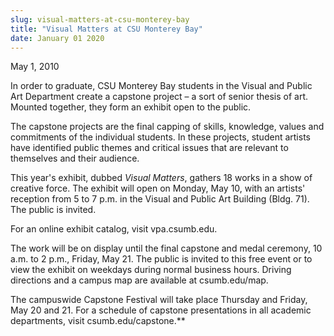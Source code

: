```yaml
---
slug: visual-matters-at-csu-monterey-bay
title: "Visual Matters at CSU Monterey Bay"
date: January 01 2020
---
```


 
<p>May 1, 2010</p>
<p>
  In order to graduate, CSU Monterey Bay students in the Visual and Public Art
  Department create a capstone project – a sort of senior thesis of art. Mounted
  together, they form an exhibit open to the public.
</p>
<p>
  The capstone projects are the final capping of skills, knowledge, values and
  commitments of the individual students. In these projects, student artists
  have identified public themes and critical issues that are relevant to
  themselves and their audience.
</p>
<p>
  This year's exhibit, dubbed <em>Visual Matters</em>, gathers 18 works in a
  show of creative force. The exhibit will open on Monday, May 10, with an
  artists' reception from 5 to 7 p.m. in the Visual and Public Art Building
  (Bldg. 71). The public is invited.
</p>
<p>For an online exhibit catalog, visit vpa.csumb.edu.</p>
<p>
  The work will be on display until the final capstone and medal ceremony, 10
  a.m. to 2 p.m., Friday, May 21. The public is invited to this free event or to
  view the exhibit on weekdays during normal business hours. Driving directions
  and a campus map are available at csumb.edu/map.
</p>
<p>
  The campuswide Capstone Festival will take place Thursday and Friday, May 20
  and 21. For a schedule of capstone presentations in all academic departments,
  visit csumb.edu/capstone.**
</p>
<p></p>
 

